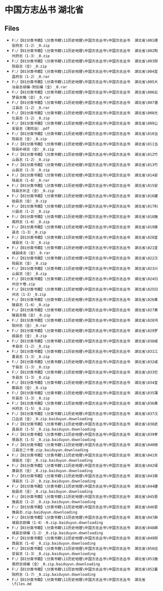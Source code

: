 # 中国方志丛书  湖北省

## Files

- `F:/【01分类书籍】\分类书籍\11历史地理\中国方志丛书\中国方志丛书  湖北省\001德安府志（1-2）_0.zip`
- `F:/【01分类书籍】\分类书籍\11历史地理\中国方志丛书\中国方志丛书  湖北省\002荆州府志（1-3）_0.zip`
- `F:/【01分类书籍】\分类书籍\11历史地理\中国方志丛书\中国方志丛书  湖北省\003郧阳县志（全）_0.zip`
- `F:/【01分类书籍】\分类书籍\11历史地理\中国方志丛书\中国方志丛书  湖北省\004宜昌府志（1-2）_0.rar`
- `F:/【01分类书籍】\分类书籍\11历史地理\中国方志丛书\中国方志丛书  湖北省\005大冶县志续编·附后编（全）_0.rar`
- `F:/【01分类书籍】\分类书籍\11历史地理\中国方志丛书\中国方志丛书  湖北省\006云梦县志略（全）_0.rar`
- `F:/【01分类书籍】\分类书籍\11历史地理\中国方志丛书\中国方志丛书  湖北省\007潜江县志（1-2）_0.rar`
- `F:/【01分类书籍】\分类书籍\11历史地理\中国方志丛书\中国方志丛书  湖北省\008光化县志（1-2）_0.zip`
- `F:/【01分类书籍】\分类书籍\11历史地理\中国方志丛书\中国方志丛书  湖北省\009公安县志（淸同治）.pdf`
- `F:/【01分类书籍】\分类书籍\11历史地理\中国方志丛书\中国方志丛书  湖北省\010当阳县志（全）_0.zip`
- `F:/【01分类书籍】\分类书籍\11历史地理\中国方志丛书\中国方志丛书  湖北省\011当阳县补续志（全）_0.zip`
- `F:/【01分类书籍】\分类书籍\11历史地理\中国方志丛书\中国方志丛书  湖北省\012竹山县志（1-2）_0.zip`
- `F:/【01分类书籍】\分类书籍\11历史地理\中国方志丛书\中国方志丛书  湖北省\013竹山县志（1-3）_0.zip`
- `F:/【01分类书籍】\分类书籍\11历史地理\中国方志丛书\中国方志丛书  湖北省\014安陆县志（1-6）_0.rar`
- `F:/【01分类书籍】\分类书籍\11历史地理\中国方志丛书\中国方志丛书  湖北省\015安陆县志补正（全）_0.zip`
- `F:/【01分类书籍】\分类书籍\11历史地理\中国方志丛书\中国方志丛书  湖北省\016建始县志（全）_0.zip`
- `F:/【01分类书籍】\分类书籍\11历史地理\中国方志丛书\中国方志丛书  湖北省\017利川县志（1-2）_0.zip`
- `F:/【01分类书籍】\分类书籍\11历史地理\中国方志丛书\中国方志丛书  湖北省\018施南府志（1-6）_0.zip`
- `F:/【01分类书籍】\分类书籍\11历史地理\中国方志丛书\中国方志丛书  湖北省\019房县志（1-3）_0.zip`
- `F:/【01分类书籍】\分类书籍\11历史地理\中国方志丛书\中国方志丛书  湖北省\020宜城县志（1-3）_0.zip`
- `F:/【01分类书籍】\分类书籍\11历史地理\中国方志丛书\中国方志丛书  湖北省\021宜城县续志（全）_0.rar`
- `F:/【01分类书籍】\分类书籍\11历史地理\中国方志丛书\中国方志丛书  湖北省\022汉阳县志（全）_0.zip`
- `F:/【01分类书籍】\分类书籍\11历史地理\中国方志丛书\中国方志丛书  湖北省\023兴山县志（全）_0.zip`
- `F:/【01分类书籍】\分类书籍\11历史地理\中国方志丛书\中国方志丛书  湖北省\024归州志十卷.zip`
- `F:/【01分类书籍】\分类书籍\11历史地理\中国方志丛书\中国方志丛书  湖北省\025归州志（1-2）_0.zip`
- `F:/【01分类书籍】\分类书籍\11历史地理\中国方志丛书\中国方志丛书  湖北省\026黄陂县志（1-6）_0.zip`
- `F:/【01分类书籍】\分类书籍\11历史地理\中国方志丛书\中国方志丛书  湖北省\027黄陂县志稿（全）_0.zip`
- `F:/【01分类书籍】\分类书籍\11历史地理\中国方志丛书\中国方志丛书  湖北省\028沔阳州志（全）_0.rar`
- `F:/【01分类书籍】\分类书籍\11历史地理\中国方志丛书\中国方志丛书  湖北省\029罗田县志（全）_0.zip`
- `F:/【01分类书籍】\分类书籍\11历史地理\中国方志丛书\中国方志丛书  湖北省\030咸丰县志（1-2）_0.zip`
- `F:/【01分类书籍】\分类书籍\11历史地理\中国方志丛书\中国方志丛书  湖北省\031江夏县志（1-3）_0.zip`
- `F:/【01分类书籍】\分类书籍\11历史地理\中国方志丛书\中国方志丛书  湖北省\032咸宁县志（1-3）_0.zip`
- `F:/【01分类书籍】\分类书籍\11历史地理\中国方志丛书\中国方志丛书  湖北省\033巴东县志（1-3）_0.zip`
- `F:/【01分类书籍】\分类书籍\11历史地理\中国方志丛书\中国方志丛书  湖北省\034宜都县志（全）_0.zip`
- `F:/【01分类书籍】\分类书籍\11历史地理\中国方志丛书\中国方志丛书  湖北省\035蒲圻县志（1-3）_0.zip`
- `F:/【01分类书籍】\分类书籍\11历史地理\中国方志丛书\中国方志丛书  湖北省\036黄州府志（1-5）_0.zip`
- `F:/【01分类书籍】\分类书籍\11历史地理\中国方志丛书\中国方志丛书  湖北省\037汉口丛谈（全）_0.zip.baiduyun.downloading`
- `F:/【01分类书籍】\分类书籍\11历史地理\中国方志丛书\中国方志丛书  湖北省\038武昌县志（1-5）_0.zip.baiduyun.downloading`
- `F:/【01分类书籍】\分类书籍\11历史地理\中国方志丛书\中国方志丛书  湖北省\039孝感县志（1-5）_0.zip.baiduyun.downloading`
- `F:/【01分类书籍】\分类书籍\11历史地理\中国方志丛书\中国方志丛书  湖北省\040枝江县志二十卷.zip.baiduyun.downloading`
- `F:/【01分类书籍】\分类书籍\11历史地理\中国方志丛书\中国方志丛书  湖北省\041东湖县志（全）_0.zip.baiduyun.downloading`
- `F:/【01分类书籍】\分类书籍\11历史地理\中国方志丛书\中国方志丛书  湖北省\042保康县志（全）_0.zip.baiduyun.downloading`
- `F:/【01分类书籍】\分类书籍\11历史地理\中国方志丛书\中国方志丛书  湖北省\043南漳县志（1-2）_0.zip.baiduyun.downloading`
- `F:/【01分类书籍】\分类书籍\11历史地理\中国方志丛书\中国方志丛书  湖北省\044建始县志（全）_0.zip.baiduyun.downloading`
- `F:/【01分类书籍】\分类书籍\11历史地理\中国方志丛书\中国方志丛书  湖北省\045恩施县志（1-2）_0.zip.baiduyun.downloading`
- `F:/【01分类书籍】\分类书籍\11历史地理\中国方志丛书\中国方志丛书  湖北省\046恩施县志.zip.baiduyun.downloading`
- `F:/【01分类书籍】\分类书籍\11历史地理\中国方志丛书\中国方志丛书  湖北省\047麻城县志前编（1-4）-0.zip.baiduyun.downloading`
- `F:/【01分类书籍】\分类书籍\11历史地理\中国方志丛书\中国方志丛书  湖北省\048麻城县志续编（1-2）_0.zip.baiduyun.downloading`
- `F:/【01分类书籍】\分类书籍\11历史地理\中国方志丛书\中国方志丛书  湖北省\049郧西县志（1-4）_0.zip.baiduyun.downloading`
- `F:/【01分类书籍】\分类书籍\11历史地理\中国方志丛书\中国方志丛书  湖北省\050远安县志（1-3）_0.zip.baiduyun.downloading`
- `F:/【01分类书籍】\分类书籍\11历史地理\中国方志丛书\中国方志丛书  湖北省\051施南府志续编（全）_0.zip.baiduyun.downloading`
- `F:/【01分类书籍】\分类书籍\11历史地理\中国方志丛书\中国方志丛书  湖北省\052襄阳府志（1-7）_0.zip.baiduyun.downloading`
- `F:/【01分类书籍】\分类书籍\11历史地理\中国方志丛书\中国方志丛书  湖北省\files.md`
